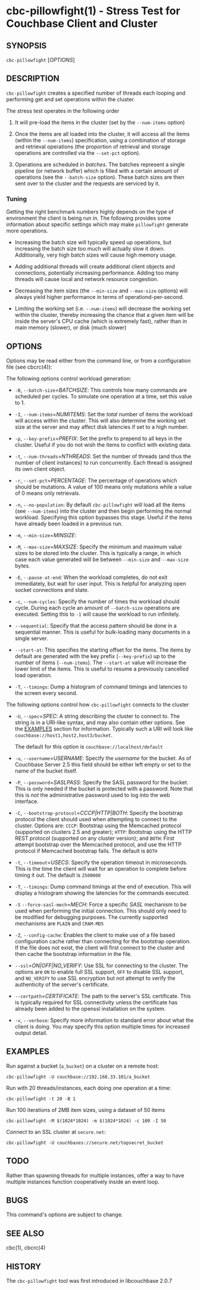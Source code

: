 # cbc-pillowfight(1) - Stress Test for Couchbase Client and Cluster

## SYNOPSIS

`cbc-pillowfight` [_OPTIONS_]

## DESCRIPTION

`cbc-pillowfight` creates a specified number of threads each looping and
performing get and set operations within the cluster.

The stress test operates in the following order

1. It will pre-load the items in the cluster (set by the `--num-items` option)

2. Once the items are all loaded into the cluster, it will access all the items
(within the `--num-items`) specification, using a combination of storage and
retrieval operations (the proportion of retrieval and storage operations are
controlled via the `--set-pct` option).

3. Operations are scheduled in _batches_. The batches represent a single pipeline
(or network buffer) which is filled with a certain amount of operations (see the
`--batch-size` option). These batch sizes are then sent over to the cluster and
the requests are serviced by it.


### Tuning

Getting the right benchmark numbers highly depends on the type of environment
the client is being run in. The following provides some information about
specific settings which may make `pillowfight` generate more operations.

* Increasing the batch size will typically speed up operations, but increasing
  the batch size too much will actually slow it down. Additionally, very high
  batch sizes will cause high memory usage.

* Adding additional threads will create additional client objects and connections,
  potentially increasing performance. Adding too many threads will cause local
  and network resource congestion.

* Decreasing the item sizes (the `--min-size` and `--max-size` options) will
  always yield higher performance in terms of operationd-per-second.

* Limiting the working set (i.e. `--num-items`) will decrease the working set
  within the cluster, thereby increasing the chance that a given item will be
  inside the server's CPU cache (which is extremely fast), rather than in main
  memory (slower), or disk (much slower)

## OPTIONS

Options may be read either from the command line, or from a configuration file
(see cbcrc(4)):

The following options control workload generation:

* `-B`, `--batch-size`=_BATCHSIZE_:
  This controls how many commands are scheduled per cycles. To simulate one operation
  at a time, set this value to 1.

* `-I`, `--num-items`=_NUMITEMS_:
  Set the _total_ number of items the workload will access within the cluster. This
  will also determine the working set size at the server and may affect disk latencies
  if set to a high number.

* `-p`, `--key-prefix`=_PREFIX_:
  Set the prefix to prepend to all keys in the cluster. Useful if you do not wish the items
  to conflict with existing data.

* `-t`, `--num-threads`=_NTHREADS_:
  Set the number of threads (and thus the number of client instances) to run
  concurrently. Each thread is assigned its own client object.

* `-r`, `--set-pct`=_PERCENTAGE_:
  The percentage of operations which should be mutations. A value of 100 means
  only mutations while a value of 0 means only retrievals.

* `-n`, `--no-population`:
  By default `cbc-pillowfight` will load all the items (see `--num-items`) into
  the cluster and then begin performing the normal workload. Specifying this
  option bypasses this stage. Useful if the items have already been loaded in a
  previous run.

* `-m`, `--min-size`=_MINSIZE_:
* `-M`, `--max-size`=_MAXSIZE_:
  Specify the minimum and maximum value sizes to be stored into the cluster.
  This is typically a range, in which case each value generated will be between
  `--min-size` and `--max-size` bytes.

* `-E`, `--pause-at-end`:
  When the workload completes, do not exit immediately, but wait for user input.
  This is helpful for analyzing open socket connections and state.

* `-c`, `--num-cycles`:
  Specify the number of times the workload should cycle. During each cycle
  an amount of `--batch-size` operations are executed. Setting this to `-1`
  will cause the workload to run infinitely.

* `--sequential`:
  Specify that the access pattern should be done in a sequential manner. This
  is useful for bulk-loading many documents in a single server.

* `--start-at`:
  This specifies the starting offset for the items. The items by default are
  generated with the key prefix (`--key-prefix`) up to the number of items
  (`--num-items`). The `--start-at` value will increase the lower limit of
  the items. This is useful to resume a previously cancelled load operation.

* `-T`, `--timings`:
  Dump a histogram of command timings and latencies to the screen every second.


The following options control how `cbc-pillowfight` connects to the cluster

* `-U`, `--spec`=_SPEC_:
  A string describing the cluster to connect to. The string is in a URI-like syntax,
  and may also contain other options. See the [EXAMPLES](#examples) section for information.
  Typically such a URI will look like `couchbase://host1,host2,host3/bucket`.

  The default for this option is `couchbase://localhost/default`

* `-u`, `--username`=_USERNAME_:
  Specify the _username_ for the bucket. As of Couchbase Server 2.5 this field
  should be either left empty or set to the name of the bucket itself.

* `-P`, `--password`=_SASLPASS_:
  Specify the SASL password for the bucket. This is only needed if the bucket is
  protected with a password. Note that this is _not_ the administrative password
  used to log into the web interface.

* `-C`, `--bootstrap-protocol`=_CCCP|HTTP|BOTH_:
  Specify the bootstrap protocol the client should used when attempting to connect
  to the cluster. Options are: `CCCP`: Bootstrap using the Memcached protocol
  (supported on clusters 2.5 and greater); `HTTP`: Bootstrap using the HTTP REST
  protocol (supported on any cluster version); and `BOTH`: First attempt bootstrap
  over the Memcached protocol, and use the HTTP protocol if Memcached bootstrap fails.
  The default is `BOTH`

* `-t`, `--timeout`=_USECS_:
  Specify the operation timeout in microseconds. This is the time the client will
  wait for an operation to complete before timing it out. The default is
  `2500000`

* `-T`, `--timings`:
  Dump command timings at the end of execution. This will display a histogram
  showing the latencies for the commands executed.

* `-S` `--force-sasl-mech`=_MECH_:
  Force a specific _SASL_ mechanism to be used when performing the initial
  connection. This should only need to be modified for debugging purposes.
  The currently supported mechanisms are `PLAIN` and `CRAM-MD5`

* `-Z`, `--config-cache`:
  Enables the client to make use of a file based configuration cache rather
  than connecting for the bootstrap operation. If the file does not exist, the
  client will first connect to the cluster and then cache the bootstrap information
  in the file.


* `--ssl`=*ON|OFF|NO_VERIFY*:
  Use SSL for connecting to the cluster. The options are `ON` to enable full SSL
  support, `OFF` to disable SSL support, and `NO_VERIFY` to use SSL encryption
  but not attempt to verify the authenticity of the server's certificate.

* `--certpath`=_CERTIFICATE_:
  The path to the server's SSL certificate. This is typically required for SSL
  connectivity unless the certificate has already been added to the openssl
  installation on the system.

* `-v`, `--verbose`:
  Specify more information to standard error about what the client is doing. You may
  specify this option multiple times for increased output detail.

## EXAMPLES

Run against a bucket (`a_bucket`) on a cluster on a remote host:

    cbc-pillowfight -U couchbase://192.168.33.101/a_bucket

Run with 20 threads/instances, each doing one operation at a time:

    cbc-pillowfight -t 20 -B 1

Run 100 iterations of 2MB item sizes, using a dataset of 50 items

    cbc-pillowfight -M $(1024*1024) -m $(1024*1024) -c 100 -I 50

Connect to an SSL cluster at `secure.net`:

    cbc-pillowfight -U couchbases://secure.net/topsecret_bucket


## TODO

Rather than spawning threads for multiple instances, offer a way to have multiple
instances function cooperatively inside an event loop.

## BUGS

This command's options are subject to change.

## SEE ALSO

cbc(1), cbcrc(4)

## HISTORY

The `cbc-pillowfight` tool was first introduced in libcouchbase 2.0.7
